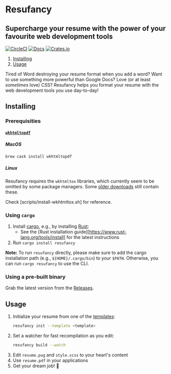 # Resufancy
## Supercharge your resume with the power of your favourite web development tools

[![CircleCI](https://circleci.com/gh/iredelmeier/resufancy.svg?style=svg)](https://circleci.com/gh/iredelmeier/resufancy)
[![Docs](https://docs.rs/resufancy/badge.svg)](https://docs.rs/resufancy)
[![Crates.io](https://img.shields.io/crates/v/resufancy.svg)](https://crates.io/crates/resufancy)

1. [Installing](#installing)
1. [Usage](#usage)

Tired of Word destroying your resume format when you add a word? Want to use something more powerful than Google Docs? Love (or at least *sometimes* love) CSS? Resufancy helps you format your resume with the web development tools you use day-to-day!

## Installing

### Prerequisities

#### [`wkhtmltopdf`](https://wkhtmltopdf.org/)

##### MacOS

```bash
brew cask install wkhtmltopdf
```

##### Linux

Resufancy requires the `wkhtmltox` libraries, which currently seem to be omitted by some package managers. Some [older downloads](https://wkhtmltopdf.org/downloads.html) still contain these.

Check [scripts/install-wkhtmltox.sh] for reference.

### Using `cargo`

1. Install [cargo](https://github.com/rust-lang/cargo/), e.g., by installing [Rust](https://www.rust-lang.org/):
     * See the [Rust installation guide][https://www.rust-lang.org/tools/install] for the latest instructions
1. Run `cargo install resufancy`

**Note:** To run `resufancy` directly, please make sure to add the cargo installation path (e.g., `${HOME}/.cargo/bin`) to your `$PATH`. Otherwise, you can run `cargo resufancy` to use the CLI.

### Using a pre-built binary

Grab the latest version from the [Releases](https://github.com/iredelmeier/resufancy/releases).

## Usage

1. Initialize your resume from one of the [templates](./templates):
    ```bash
    resufancy init --template <template>
    ```
1. Set a watcher for fast recompilation as you edit:
    ```bash
    resufancy build --watch
    ```
1. Edit `resume.pug` and `style.scss` to your heart's content
1. Use `resume.pdf` in your applications
1. Get your dream job! 🎉
